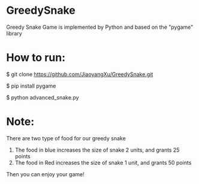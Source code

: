 # GreedySnake
Greedy Snake Game is implemented by Python and based on the "pygame" library

# How to run:

$ git clone https://github.com/JiaoyangXu/GreedySnake.git

$ pip install pygame

$ python advanced_snake.py

# Note:
There are two type of food for our greedy snake
1. The food in blue increases the size of snake 2 units, and grants 25 points
2. The food in Red increases the size of snake 1 unit, and grants 50 points


Then you can enjoy your game!
